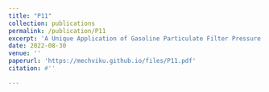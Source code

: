 ```yaml
---
title: "P11"
collection: publications
permalink: /publication/P11
excerpt: 'A Unique Application of Gasoline Particulate Filter Pressure Sensing Diagnostics'
date: 2022-08-30
venue: ''
paperurl: 'https://mechviku.github.io/files/P11.pdf'
citation: #''

---
```


[Download paper here]: (https://mechviku.github.io/files/P11.pdf)






